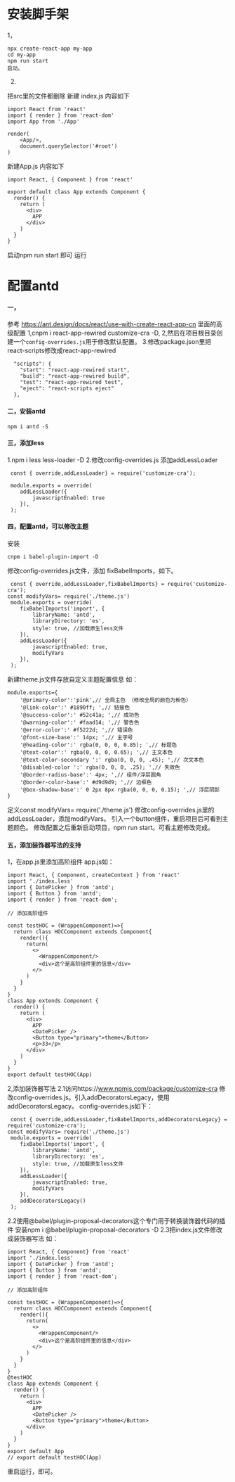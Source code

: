 # 安装脚手架
1，
```
npx create-react-app my-app
cd my-app
npm run start
启动。
   ```
2.
把src里的文件都删除
新建 index.js 内容如下
```
import React from 'react'
import { render } from 'react-dom'
import App from './App'

render(
    <App/>,
    document.querySelector('#root')
)

```
新建App.js 内容如下
```
import React, { Component } from 'react'

export default class App extends Component {
  render() {
    return (
      <div>
        APP
      </div>
    )
  }
}

```
启动npm run start 即可 运行

# 配置antd
#### 一，
参考 https://ant.design/docs/react/use-with-create-react-app-cn 里面的高级配置
1,cnpm i react-app-rewired customize-cra -D,
2,然后在项目根目录创建一个`config-overrides.js`用于修改默认配置。
3.修改package.json里把react-scripts修改成react-app-rewired
```
  "scripts": {
    "start": "react-app-rewired start",
    "build": "react-app-rewired build",
    "test": "react-app-rewired test",
    "eject": "react-scripts eject"
  },
```
#### 二，安装antd
```
npm i antd -S

```
#### 三，添加less
1.npm i less less-loader -D
2.修改config-overrides.js
添加addLessLoader
```
 const { override,addLessLoader} = require('customize-cra');

 module.exports = override(
    addLessLoader({
        javascriptEnabled: true
    }),
 );
```
#### 四，配置antd，可以修改主题
安装
```
cnpm i babel-plugin-import -D
```
修改config-overrides.js文件，添加 fixBabelImports，如下。
```
 const { override,addLessLoader,fixBabelImports} = require('customize-cra');
const modifyVars= require('./theme.js')
 module.exports = override(
    fixBabelImports('import', {
        libraryName: 'antd',
        libraryDirectory: 'es',
        style: true, //加载原生less文件
    }),
    addLessLoader({
        javascriptEnabled: true,
        modifyVars
    }),
 );
```
新建theme.js文件存放自定义主题配置信息
如：
```
module.exports={
    '@primary-color':'pink',// 全局主色 （修改全局的颜色为粉色）
    '@link-color':' #1890ff; ',// 链接色
    '@success-color':' #52c41a; ',// 成功色
    '@warning-color':' #faad14; ',// 警告色
    '@error-color':' #f5222d; ',// 错误色
    '@font-size-base':' 14px; ',// 主字号
    '@heading-color':' rgba(0, 0, 0, 0.85); ',// 标题色
    '@text-color':' rgba(0, 0, 0, 0.65); ',// 主文本色
    '@text-color-secondary ':' rgba(0, 0, 0, .45); ',// 次文本色
    '@disabled-color ':' rgba(0, 0, 0, .25); ',// 失效色
    '@border-radius-base':' 4px; ',// 组件/浮层圆角
    '@border-color-base':' #d9d9d9; ',// 边框色
    '@box-shadow-base':' 0 2px 8px rgba(0, 0, 0, 0.15); ',// 浮层阴影
}
```
定义const modifyVars= require('./theme.js')
修改config-overrides.js里的addLessLoader，添加modifyVars。
引入一个button组件，重启项目后可看到主题颜色。
修改配置之后重新启动项目，npm run start。可看主题修改完成。
#### 五，添加装饰器写法的支持
1，在app.js里添加高阶组件
app.js如：
```
import React, { Component, createContext } from 'react'
import './index.less'
import { DatePicker } from 'antd';
import { Button } from 'antd';
import { render } from 'react-dom';

// 添加高阶组件

const testHOC = (WrappenComponent)=>{
  return class HOCComponent extends Component{
    render(){
      return(
        <>
          <WrappenComponent/>
          <div>这个是高阶组件里的信息</div>
        </>
      )
    }
  }
}
class App extends Component {
  render() {
    return (
      <div>
        APP
        <DatePicker />
        <Button type="primary">theme</Button>
        <p>33</p>
      </div>
    )
  }
}
export default testHOC(App)
```
2,添加装饰器写法
2.1访问https://www.npmjs.com/package/customize-cra
修改config-overrides.js。引入addDecoratorsLegacy，使用addDecoratorsLegacy。
config-overrides.js如下：
```
 const { override,addLessLoader,fixBabelImports,addDecoratorsLegacy} = require('customize-cra');
const modifyVars= require('./theme.js')
 module.exports = override(
    fixBabelImports('import', {
        libraryName: 'antd',
        libraryDirectory: 'es',
        style: true, //加载原生less文件
    }),
    addLessLoader({
        javascriptEnabled: true,
        modifyVars
    }),
    addDecoratorsLegacy()
 );
```
2.2使用@babel/plugin-proposal-decorators这个专门用于转换装饰器代码的插件
安装npm i @babel/plugin-proposal-decorators -D
2.3把index.js文件修改成装饰器写法
如：
```
import React, { Component} from 'react'
import './index.less'
import { DatePicker } from 'antd';
import { Button } from 'antd';
import { render } from 'react-dom';

// 添加高阶组件

const testHOC = (WrappenComponent)=>{
  return class HOCComponent extends Component{
    render(){
      return(
        <>
          <WrappenComponent/>
          <div>这个是高阶组件里的信息</div>
        </>
      )
    }
  }
}
@testHOC
class App extends Component {
  render() {
    return (
      <div>
        APP
        <DatePicker />
        <Button type="primary">theme</Button>
      </div>
    )
  }
}
export default App
// export default testHOC(App)
```
重启运行，即可。

